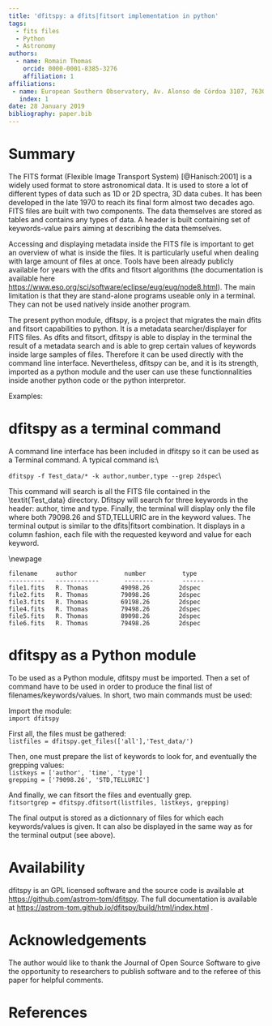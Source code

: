 ```yaml
---
title: 'dfitspy: a dfits|fitsort implementation in python'
tags:
  - fits files
  - Python
  - Astronomy
authors:
  - name: Romain Thomas
    orcid: 0000-0001-8385-3276
    affiliation: 1
affiliations:
 - name: European Southern Observatory, Av. Alonso de Córdoa 3107, 7630355 Vitacura, Santiago, Chile
   index: 1
date: 28 January 2019
bibliography: paper.bib
---
```


# Summary
The FITS format (Flexible Image Transport System) [@Hanisch:2001] is a widely used format to
store astronomical data. It is used to store a lot of different types of data such as 1D or 2D spectra, 
3D data cubes. It has been developed in the late 1970 to reach its final form almost two decades ago. 
FITS files are built with two components. The data themselves are stored as tables and contains 
any types of data. A header is built containing set of keywords-value pairs aiming at describing 
the data themselves.

Accessing and displaying metadata inside the FITS file is important to get an overview
of what is inside the files. It is particularly useful when dealing with large amount
of files at once. Tools have been already publicly available for years with the dfits 
and fitsort algorithms (the documentation is available here 
https://www.eso.org/sci/software/eclipse/eug/eug/node8.html). The main limitation is 
that they are stand-alone programs useable only in a terminal. They can not be used natively 
inside another program. 

The present python module, dfitspy, is a project that migrates the main dfits 
and fitsort capabilities to python. It is a metadata searcher/displayer for FITS files. 
As dfits and fitsort, dfitspy is able to display in the terminal the result of a metadata 
search and is able to grep certain values of keywords inside large samples of files. 
Therefore it can be used directly with the command line interface. Nevertheless, 
dfitspy can be, and it is its strength, imported as a python module and the user can 
use these functionnalities inside another python code or the python interpretor.


Examples:

# dfitspy as a terminal command
A command line interface has been included in dfitspy so it can be used as a Terminal command. A typical command is:\

``dfitspy -f Test_data/* -k author,number,type --grep 2dspec``\

This command will search is all the FITS file contained in the \textit{Test_data} directory. Dfitspy will search for three keywords in the header: author, time and type. Finally, the terminal will display only the file where both 79098.26 and STD,TELLURIC are in the keyword values. The terminal output is similar to the dfits|fitsort combination. It displays in a column fashion, each file with the requested keyword and value for each keyword.

\newpage

``filename     author             number          type``\
``----------   ------------       --------        ------``\
``file1.fits   R. Thomas	     49098.26        2dspec``\
``file2.fits   R. Thomas	     79098.26        2dspec``\
``file3.fits   R. Thomas	     69198.26        2dspec``\
``file4.fits   R. Thomas	     79498.26        2dspec``\
``file5.fits   R. Thomas	     89098.26        2dspec``\
``file6.fits   R. Thomas	     79498.26        2dspec``


# dfitspy as a Python module
To be used as a Python module, dfitspy must be imported. Then a set of command have to be used in order to produce the final list of filenames/keywords/values. In short, two main commands must be used:

Import the module:\
``import dfitspy``

First all, the files must be gathered:\
``listfiles = dfitspy.get_files(['all'],'Test_data/')``

Then, one must prepare the list of keywords to look for, and eventually the grepping values:\
``listkeys = ['author', 'time', 'type']``\
``grepping = ['79098.26', 'STD,TELLURIC']``

And finally, we can fitsort the files and eventually grep.\
``fitsortgrep = dfitspy.dfitsort(listfiles, listkeys, grepping)``

The final output is stored as a dictionnary of files for which each keywords/values is given. It can also be displayed in the same way as for the terminal output (see above).

# Availability

dfitspy is an GPL licensed software and the source code is available at https://github.com/astrom-tom/dfitspy. The full documentation is available at https://astrom-tom.github.io/dfitspy/build/html/index.html .

# Acknowledgements

The author would like to thank the Journal of Open Source Software to give the opportunity to researchers to publish software and to the referee of this paper for helpful comments.


# References
